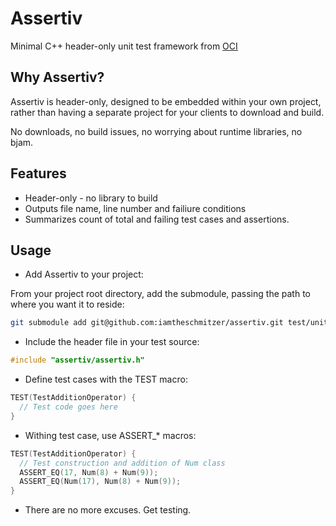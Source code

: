 Assertiv
========

Minimal C++ header-only unit test framework from [OCI](http://ociweb.com)

## Why Assertiv?
Assertiv is header-only, designed to be embedded within your own project, rather than having a separate project for your clients to download and build.

No downloads, no build issues, no worrying about runtime libraries, no bjam.

## Features
* Header-only - no library to build
* Outputs file name, line number and failiure conditions
* Summarizes count of total and failing test cases and assertions.

## Usage
* Add Assertiv to your project:

From your project root directory, add the submodule, passing the path to where you want it to reside:

```bash
git submodule add git@github.com:iamtheschmitzer/assertiv.git test/unit/assertiv
```

* Include the header file in your test source:

```c++
#include "assertiv/assertiv.h"
```

* Define test cases with the TEST macro:

```c++
TEST(TestAdditionOperator) {
  // Test code goes here
}
```

* Withing test case, use ASSERT_* macros:

```c++
TEST(TestAdditionOperator) {
  // Test construction and addition of Num class
  ASSERT_EQ(17, Num(8) + Num(9));
  ASSERT_EQ(Num(17), Num(8) + Num(9));
}
```

* There are no more excuses.  Get testing.

